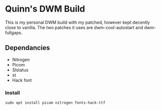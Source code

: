 # Quinn's DWM Build
This is my personal DWM build with my patched, however kept decently close to vanilla. The two patches it uses are dwm-cool-autostart and dwm-fullgaps.
## Dependancies
- Nitrogen
- Picom
- Slstatus
- st
- Hack font
### Install
`sudo apt install picom nitrogen fonts-hack-ttf`